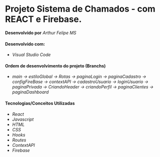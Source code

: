 # Projeto Sistema de Chamados - com REACT e Firebase.

**Desenvolvido por** *Arthur Felipe MS*

#### Desenvolvido com:

* *Visual Studio Code*

#### Ordem de desenvolvimento do projeto (Branchs)

* *main -> estiloGlobal -> Rotas -> paginaLogin -> paginaCadastro -> configFireBase -> contextAPI -> cadastroUsuario -> loginUsuario -> paginaPrivada -> CriandoHeader -> criandoPerfil -> paginaClientes -> paginaDashboard*

#### Tecnologias/Conceitos Utilizadas

* *React*
* *Javascript*
* *HTML*
* *CSS*
* *Hooks*
* *Routes*
* *ContextAPI*
* *Firebase*
